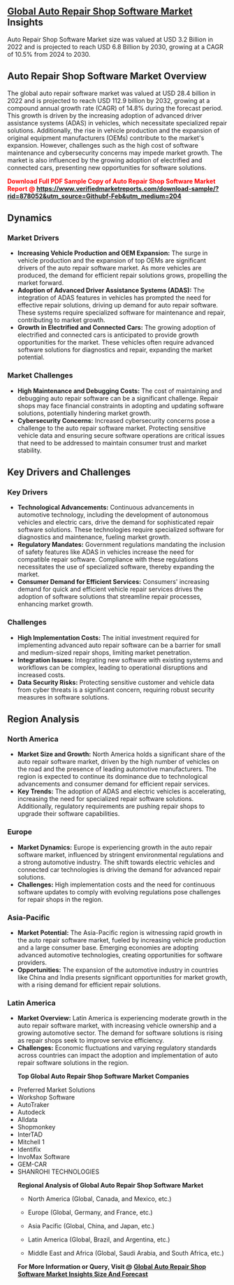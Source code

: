 <h2><a href="https://www.verifiedmarketreports.com/download-sample/?rid=878052&amp;utm_source=Githubf&amp;utm_medium=204" target="_blank">Global Auto Repair Shop Software Market</a> Insights</h2><p>Auto Repair Shop Software Market size was valued at USD 3.2 Billion in 2022 and is projected to reach USD 6.8 Billion by 2030, growing at a CAGR of 10.5% from 2024 to 2030.</p><p> <h2>Auto Repair Shop Software Market Overview</h2> <p>The global auto repair software market was valued at USD 28.4 billion in 2022 and is projected to reach USD 112.9 billion by 2032, growing at a compound annual growth rate (CAGR) of 14.8% during the forecast period. This growth is driven by the increasing adoption of advanced driver assistance systems (ADAS) in vehicles, which necessitate specialized repair solutions. Additionally, the rise in vehicle production and the expansion of original equipment manufacturers (OEMs) contribute to the market's expansion. However, challenges such as the high cost of software maintenance and cybersecurity concerns may impede market growth. The market is also influenced by the growing adoption of electrified and connected cars, presenting new opportunities for software solutions. </p> <p><strong><p><span class=""><span style="color: #ff0000;"><strong>Download Full PDF Sample Copy of Auto Repair Shop Software Market Report</strong> @ </span><a href="https://www.verifiedmarketreports.com/download-sample/?rid=878052&amp;utm_source=Githubf-Feb&amp;utm_medium=204" target="_blank">https://www.verifiedmarketreports.com/download-sample/?rid=878052&amp;utm_source=Githubf-Feb&amp;utm_medium=204</a></span></p></strong></p> <h2>Dynamics</h2> <h3>Market Drivers</h3> <ul> <li><strong>Increasing Vehicle Production and OEM Expansion:</strong> The surge in vehicle production and the expansion of top OEMs are significant drivers of the auto repair software market. As more vehicles are produced, the demand for efficient repair solutions grows, propelling the market forward. </li> <li><strong>Adoption of Advanced Driver Assistance Systems (ADAS):</strong> The integration of ADAS features in vehicles has prompted the need for effective repair solutions, driving up demand for auto repair software. These systems require specialized software for maintenance and repair, contributing to market growth. </li> <li><strong>Growth in Electrified and Connected Cars:</strong> The growing adoption of electrified and connected cars is anticipated to provide growth opportunities for the market. These vehicles often require advanced software solutions for diagnostics and repair, expanding the market potential. </li> </ul> <h3>Market Challenges</h3> <ul> <li><strong>High Maintenance and Debugging Costs:</strong> The cost of maintaining and debugging auto repair software can be a significant challenge. Repair shops may face financial constraints in adopting and updating software solutions, potentially hindering market growth. </li> <li><strong>Cybersecurity Concerns:</strong> Increased cybersecurity concerns pose a challenge to the auto repair software market. Protecting sensitive vehicle data and ensuring secure software operations are critical issues that need to be addressed to maintain consumer trust and market stability. </li> </ul> <h2>Key Drivers and Challenges</h2> <h3>Key Drivers</h3> <ul> <li><strong>Technological Advancements:</strong> Continuous advancements in automotive technology, including the development of autonomous vehicles and electric cars, drive the demand for sophisticated repair software solutions. These technologies require specialized software for diagnostics and maintenance, fueling market growth. </li> <li><strong>Regulatory Mandates:</strong> Government regulations mandating the inclusion of safety features like ADAS in vehicles increase the need for compatible repair software. Compliance with these regulations necessitates the use of specialized software, thereby expanding the market. </li> <li><strong>Consumer Demand for Efficient Services:</strong> Consumers' increasing demand for quick and efficient vehicle repair services drives the adoption of software solutions that streamline repair processes, enhancing market growth. </li> </ul> <h3>Challenges</h3> <ul> <li><strong>High Implementation Costs:</strong> The initial investment required for implementing advanced auto repair software can be a barrier for small and medium-sized repair shops, limiting market penetration. </li> <li><strong>Integration Issues:</strong> Integrating new software with existing systems and workflows can be complex, leading to operational disruptions and increased costs. </li> <li><strong>Data Security Risks:</strong> Protecting sensitive customer and vehicle data from cyber threats is a significant concern, requiring robust security measures in software solutions. </li> </ul> <h2>Region Analysis</h2> <h3>North America</h3> <ul> <li><strong>Market Size and Growth:</strong> North America holds a significant share of the auto repair software market, driven by the high number of vehicles on the road and the presence of leading automotive manufacturers. The region is expected to continue its dominance due to technological advancements and consumer demand for efficient repair services. </li> <li><strong>Key Trends:</strong> The adoption of ADAS and electric vehicles is accelerating, increasing the need for specialized repair software solutions. Additionally, regulatory requirements are pushing repair shops to upgrade their software capabilities. </li> </ul> <h3>Europe</h3> <ul> <li><strong>Market Dynamics:</strong> Europe is experiencing growth in the auto repair software market, influenced by stringent environmental regulations and a strong automotive industry. The shift towards electric vehicles and connected car technologies is driving the demand for advanced repair solutions. </li> <li><strong>Challenges:</strong> High implementation costs and the need for continuous software updates to comply with evolving regulations pose challenges for repair shops in the region. </li> </ul> <h3>Asia-Pacific</h3> <ul> <li><strong>Market Potential:</strong> The Asia-Pacific region is witnessing rapid growth in the auto repair software market, fueled by increasing vehicle production and a large consumer base. Emerging economies are adopting advanced automotive technologies, creating opportunities for software providers. </li> <li><strong>Opportunities:</strong> The expansion of the automotive industry in countries like China and India presents significant opportunities for market growth, with a rising demand for efficient repair solutions. </li> </ul> <h3>Latin America</h3> <ul> <li><strong>Market Overview:</strong> Latin America is experiencing moderate growth in the auto repair software market, with increasing vehicle ownership and a growing automotive sector. The demand for software solutions is rising as repair shops seek to improve service efficiency. </li> <li><strong>Challenges:</strong> Economic fluctuations and varying regulatory standards across countries can impact the adoption and implementation of auto repair software solutions in the region. </</p><p><strong>Top Global Auto Repair Shop Software Market Companies</strong></p><div data-test-id=""><p><li>Preferred Market Solutions</li><li> Workshop Software</li><li> AutoTraker</li><li> Autodeck</li><li> Alldata</li><li> Shopmonkey</li><li> InterTAD</li><li> Mitchell 1</li><li> Identifix</li><li> InvoMax Software</li><li> GEM-CAR</li><li> SHANROHI TECHNOLOGIES</li></p><div><strong>Regional Analysis of&nbsp;Global Auto Repair Shop Software Market</strong></div><ul><li dir="ltr"><p dir="ltr">North America&nbsp;(Global, Canada, and Mexico, etc.)</p></li><li dir="ltr"><p dir="ltr">Europe (Global, Germany, and France, etc.)</p></li><li dir="ltr"><p dir="ltr">Asia Pacific&nbsp;(Global, China, and Japan, etc.)</p></li><li dir="ltr"><p dir="ltr">Latin America&nbsp;(Global, Brazil, and Argentina, etc.)</p></li><li dir="ltr">Middle East and Africa&nbsp;(Global, Saudi Arabia, and South Africa, etc.)</li></ul><p><strong>For More Information or Query, Visit @&nbsp;</strong><strong><a href="https://www.verifiedmarketreports.com/product/auto-repair-shop-software-market/?utm_source=Githubf&amp;utm_medium=204" target="_blank">Global Auto Repair Shop Software Market Insights Size And Forecast</a></strong></p></div>
